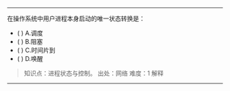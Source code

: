 ---
在操作系统中用户进程本身启动的唯一状态转换是：
- ( ) A.调度 
- ( ) B.阻塞 
- ( ) C.时间片到 
- ( ) D.唤醒

> 知识点：进程状态与控制。
> 出处：网络
> 难度：1
> 解释

---